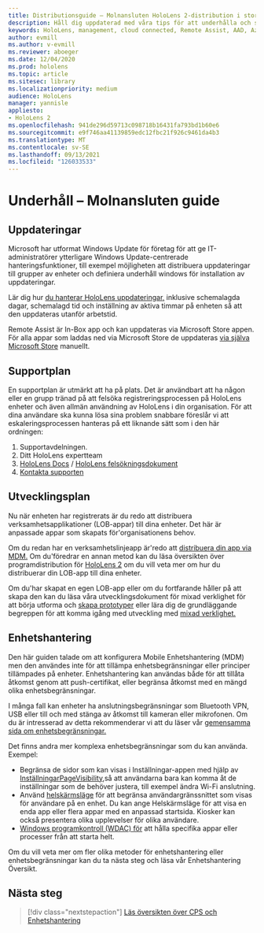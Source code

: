 ```yaml
---
title: Distributionsguide – Molnansluten HoloLens 2-distribution i stor skala med Remote Assist – Underhåll
description: Håll dig uppdaterad med våra tips för att underhålla och stödja HoloLens enheter i ett molnanslutet nätverk.
keywords: HoloLens, management, cloud connected, Remote Assist, AAD, Azure AD, MDM, Mobile Enhetshantering
author: evmill
ms.author: v-evmill
ms.reviewer: aboeger
ms.date: 12/04/2020
ms.prod: hololens
ms.topic: article
ms.sitesec: library
ms.localizationpriority: medium
audience: HoloLens
manager: yannisle
appliesto:
- HoloLens 2
ms.openlocfilehash: 941de296d59713c098718b16431fa793bd1b60e6
ms.sourcegitcommit: e9f746aa41139859edc12fbc21f926c9461da4b3
ms.translationtype: MT
ms.contentlocale: sv-SE
ms.lasthandoff: 09/13/2021
ms.locfileid: "126033533"
---
```

# <a name="maintain---cloud-connected-guide"></a>Underhåll – Molnansluten guide

## <a name="updates"></a>Uppdateringar

Microsoft har utformat Windows Update för företag för att ge IT-administratörer ytterligare Windows Update-centrerade hanteringsfunktioner, till exempel möjligheten att distribuera uppdateringar till grupper av enheter och definiera underhåll windows för installation av uppdateringar.

Lär dig hur [du hanterar HoloLens uppdateringar,](/hololens/hololens-updates) inklusive schemalagda dagar, schemalagd tid och inställning av aktiva timmar på enheten så att den uppdateras utanför arbetstid.

Remote Assist är In-Box app och kan uppdateras via Microsoft Store appen. För alla appar som laddas ned via Microsoft Store de uppdateras [via själva Microsoft Store](/hololens/holographic-store-apps#update-apps) manuellt.

## <a name="support-plan"></a>Supportplan

En supportplan är utmärkt att ha på plats. Det är användbart att ha någon eller en grupp tränad på att felsöka registreringsprocessen på HoloLens enheter och även allmän användning av HoloLens i din organisation. För att dina användare ska kunna lösa sina problem snabbare föreslår vi att eskaleringsprocessen hanteras på ett liknande sätt som i den här ordningen:

1. Supportavdelningen.
2. Ditt HoloLens expertteam
3. [HoloLens Docs](/hololens/)  /  [HoloLens felsökningsdokument](/hololens/hololens-troubleshooting)
4. [Kontakta supporten](https://support.serviceshub.microsoft.com/supportforbusiness/create?sapId=e9391227-fa6d-927b-0fff-f96288631b8f)

## <a name="development-plan"></a>Utvecklingsplan

Nu när enheten har registrerats är du redo att distribuera verksamhetsapplikationer (LOB-appar) till dina enheter. Det här är anpassade appar som skapats för&#39;organisationens behov.

Om du redan har en verksamhetslinjeapp är&#39;redo att [distribuera din app via MDM.](/hololens/app-deploy-intune) Om du&#39;föredrar en annan metod kan du läsa översikten över programdistribution för [HoloLens 2](/hololens/app-deploy-overview) om du vill veta mer om hur du distribuerar din LOB-app till dina enheter.

Om du&#39;har skapat en egen LOB-app eller om du fortfarande håller på att skapa den kan du läsa våra utvecklingsdokument för mixad verklighet för att börja utforma och [skapa prototyper](/windows/mixed-reality/design/design) eller lära dig de grundläggande begreppen för att komma igång med utveckling med [mixad verklighet.](/windows/mixed-reality/discover/get-started-with-mr)

## <a name="device-management"></a>Enhetshantering 

Den här guiden talade om att konfigurera Mobile Enhetshantering (MDM) men den användes inte för att tillämpa enhetsbegränsningar eller principer tillämpades på enheter. Enhetshantering kan användas både för att tillåta åtkomst genom att push-certifikat, eller begränsa åtkomst med en mängd olika enhetsbegränsningar. 

I många fall kan enheter ha anslutningsbegränsningar som Bluetooth VPN, USB eller till och med stänga av åtkomst till kameran eller mikrofonen. Om du är intresserad av detta rekommenderar vi att du läser vår [gemensamma sida om enhetsbegränsningar.](hololens-common-device-restrictions.md)

Det finns andra mer komplexa enhetsbegränsningar som du kan använda. Exempel:

- Begränsa de sidor som kan visas i Inställningar-appen med hjälp av [InställningarPageVisibility,](settings-uri-list.md)så att användarna bara kan komma åt de inställningar som de behöver justera, till exempel ändra Wi-Fi anslutning.
- Använd [helskärmsläge](hololens-kiosk.md) för att begränsa användargränssnittet som visas för användare på en enhet. Du kan ange Helskärmsläge för att visa en enda app eller flera appar med en anpassad startsida. Kiosker kan också presentera olika upplevelser för olika användare.  
- [Windows programkontroll (WDAC) för](windows-defender-application-control-wdac.md) att hålla specifika appar eller processer från att starta helt.

Om du vill veta mer om fler olika metoder för enhetshantering eller enhetsbegränsningar kan du ta nästa steg och läsa vår Enhetshantering Översikt.

## <a name="next-step"></a>Nästa steg

> [!div class="nextstepaction"]
> [Läs översikten över CPS och Enhetshantering](hololens-csp-policy-overview.md)